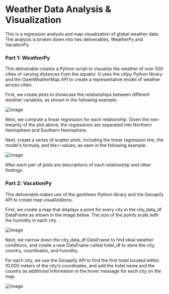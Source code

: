 # Weather Data Analysis & Visualization

This is a regression analysis and map visualization of global weather data. The analysis is broken down into two deliverables, WeatherPy and VacationPy. 

### Part 1: WeatherPy
This deliverable creates a Python script to visualize the weather of over 500 cities of varying distances from the equator. It uses the citipy Python library and the OpenWeatherMap API to create a representative model of weather across cities.

First, we create plots to showcase the relationships between different weather variables, as shown in the following example:

![image](https://github.com/Rob-Cortes/python-api-challenge/assets/124944383/0efc95c4-4524-44ed-8a2d-15002e695610)

Next, we compute a linear regression for each relationship. Given the non-linearity of the plot above, the regressions are separated into Northern Hemisphere and Southern Hemisphere.

Next, create a series of scatter plots, including the linear regression line, the model's formula, and the r-values, as seen in the following example:

![image](https://github.com/Rob-Cortes/python-api-challenge/assets/124944383/86b5d252-8f8d-482b-9534-58f5661b7de7)

After each pair of plots are descriptions of each relationship and other findings.

### Part 2: VacationPy
This deliverable makes use of the geoViews Python library and the Geoapify API to create map visualizations.

First, we create a map that displays a point for every city in the city_data_df DataFrame as shown in the image below. The size of the points scale with the humidity in each city.

![image](https://github.com/Rob-Cortes/python-api-challenge/assets/124944383/bcc05bfa-3531-4c15-9ccc-70ba854d899d)

Next, we narrow down the city_data_df DataFrame to find ideal weather conditions, and create a new DataFrame called hotel_df to store the city, country, coordinates, and humidity.

For each city, we use the Geoapify API to find the first hotel located within 10,000 meters of the city's coordinates, and add the hotel name and the country as additional information in the hover message for each city on the map.

![image](https://github.com/Rob-Cortes/python-api-challenge/assets/124944383/a93afffb-9571-4975-ae67-d9d48e6d49d2)
